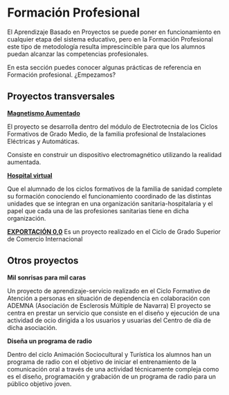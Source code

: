 # Formación Profesional

El Aprendizaje Basado en Proyectos se puede poner en funcionamiento en cualquier etapa del sistema educativo, pero en la Formación Profesional este tipo de metodología resulta imprescincible para que los alumnos puedan alcanzar las competencias profesionales.

En esta sección puedes conocer algunas prácticas de referencia en Formación profesional. ¿Empezamos?

## Proyectos transversales

**[Magnetismo Aumentado](https://sites.google.com/a/bylinedu.es/proyectoar)**

El proyecto se desarrolla dentro del módulo de Electrotecnia de los Ciclos Formativos de Grado Medio, de la familia profesional de Instalaciones Eléctricas y Automáticas.

Consiste en construir un dispositivo electromagnético utilizando la realidad aumentada.


**[Hospital virtual](http://iescantabria.com/otros-proyectos/hospital-virtual/)**

Que el alumnado de los ciclos formativos de la familia de sanidad complete su formación conociendo el funcionamiento coordinado de las distintas unidades que se integran en una organización sanitaria-hospitalaria y el papel que cada una de las profesiones sanitarias tiene en dicha organización.




**[EXPORTACIÓN 0,0](https://sites.google.com/a/escuelaprofesionalxavier.com/cerocomacero/)**
Es un proyecto realizado en el Ciclo de Grado Superior de Comercio Internacional


## Otros proyectos


**Mil sonrisas para mil caras**

Un proyecto de aprendizaje-servicio realizado en el Ciclo Formativo de Atención a personas en situación de dependencia en colaboración con ADEMNA (Asociación de Esclerosis Múltiple de Navarra)
El proyecto se centra en  prestar un servicio que consiste en el diseño y ejecución de una actividad de ocio dirigida a los usuarios y usuarias del Centro de día de dicha asociación.


**Diseña un programa de radio**

Dentro del ciclo Animación Sociocultural y Turística los alumnos han un programa de radio con el objetivo de iniciar el entrenamiento de la comunicación oral a través de una actividad técnicamente compleja como es el diseño, programación y grabación de un programa de radio para un público objetivo joven.


